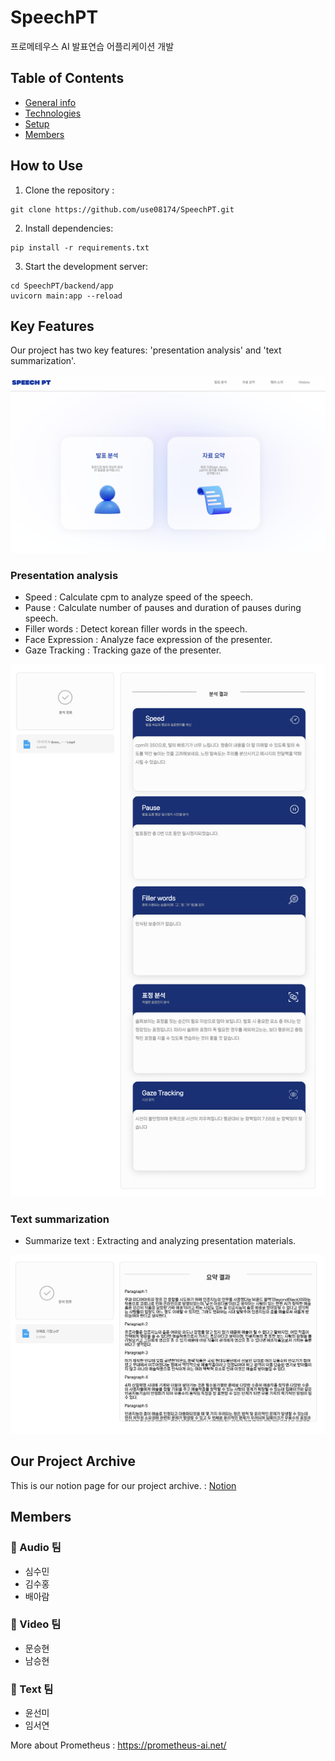 # SpeechPT
프로메테우스 AI 발표연습 어플리케이션 개발

## Table of Contents
* [General info](#general-info)
* [Technologies](#technologies)
* [Setup](#setup)
* [Members](#Members)


## How to Use
1. Clone the repository :
```
git clone https://github.com/use08174/SpeechPT.git
```

2. Install dependencies:
```
pip install -r requirements.txt
```

3. Start the development server:
```
cd SpeechPT/backend/app
uvicorn main:app --reload
```

## Key Features
Our project has two key features: 'presentation analysis' and 'text summarization'.


<img src="assets/main.png" width="700">


### Presentation analysis 
- Speed : Calculate cpm to analyze speed of the speech. 
- Pause : Calculate number of pauses and duration of pauses during speech.
- Filler words : Detect korean filler words in the speech.
- Face Expression : Analyze face expression of the presenter.
- Gaze Tracking : Tracking gaze of the presenter.

<img src="assets/presentation_result.png" width="700">

### Text summarization
- Summarize text : Extracting and analyzing presentation materials.

<img src="assets/sum_result.png" width="700">

## Our Project Archive
This is our notion page for our project archive. : 
[Notion](https://odd-polyester-d27.notion.site/AI-cdf2556e1b3d4c3698c93cc3a04f139f )

## Members
### 🎵 Audio 팀
- 심수민 
- 김수홍 
- 배아람 

### 🎥 Video 팀
- 문승현 
- 남승현 

### 📝 Text 팀
- 윤선미 
- 임서연 


More about Prometheus : https://prometheus-ai.net/
